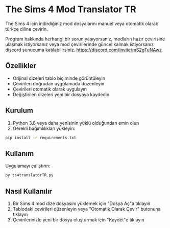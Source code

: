 # The Sims 4 Mod Translator TR

The Sims 4 için indirdiğiniz mod dosyalarını manuel veya otomatik olarak türkçe diline çevirin.

Program hakkında herhangi bir sorun yaşıyorsanız, modların hazır çevirisine ulaşmak istiyorsanız veya mod çevirilerinde güncel kalmak istiyorsanız discord sunucuma katılabilirsiniz.
https://discord.com/invite/mS2gTuNAwz

## Özellikler

- Orijinal dizeleri tablo biçiminde görüntüleyin
- Çevirileri doğrudan uygulamada düzenleyin
- Çevirileri otomatik olarak uygulayın
- Değiştirilen dizeleri yeni bir dosyaya kaydedin

## Kurulum

1. Python 3.8 veya daha yenisinin yüklü olduğundan emin olun
2. Gerekli bağımlılıkları yükleyin:
```bash
pip install -r requirements.txt
```

## Kullanım

Uygulamayı çalıştırın:
```bash
py ts4translatorTR.py
```

## Nasıl Kullanılır

1. Bir Sims 4 mod dize dosyasını yüklemek için "Dosya Aç"a tıklayın
2. Tablodaki çevirileri düzenleyin veya "Otomatik Olarak Çevir" butonuna tıklayın
3. Çevirilerinizle yeni bir dosya oluşturmak için "Kaydet"e tıklayın
